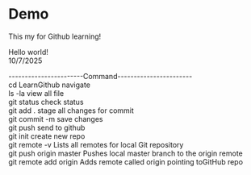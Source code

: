# Demo

This my for Github learning!

Hello world!  
10/7/2025  


-----------------------Command-----------------------   
cd LearnGithub          navigate  
ls -la                  view all file  
git status              check status  
git add .               stage all changes for commit  
git commit -m           save changes  
git push                send to github    
git init                create new repo  
git remote -v           Lists all remotes for local Git repository  
git push origin master  Pushes local master branch to the origin remote  
git remote add origin   Adds remote called origin pointing toGitHub repo  
